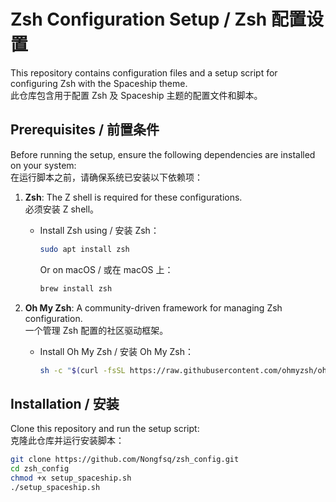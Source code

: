 # Zsh Configuration Setup / Zsh 配置设置

This repository contains configuration files and a setup script for configuring Zsh with the Spaceship theme.  
此仓库包含用于配置 Zsh 及 Spaceship 主题的配置文件和脚本。

## Prerequisites / 前置条件

Before running the setup, ensure the following dependencies are installed on your system:  
在运行脚本之前，请确保系统已安装以下依赖项：

1. **Zsh**: The Z shell is required for these configurations.  
   必须安装 Z shell。
   - Install Zsh using / 安装 Zsh：
     ```bash
     sudo apt install zsh
     ```
     Or on macOS / 或在 macOS 上：
     ```bash
     brew install zsh
     ```

2. **Oh My Zsh**: A community-driven framework for managing Zsh configuration.  
   一个管理 Zsh 配置的社区驱动框架。
   - Install Oh My Zsh / 安装 Oh My Zsh：
     ```bash
     sh -c "$(curl -fsSL https://raw.githubusercontent.com/ohmyzsh/ohmyzsh/master/tools/install.sh)"
     ```

## Installation / 安装

Clone this repository and run the setup script:  
克隆此仓库并运行安装脚本：

```bash
git clone https://github.com/Nongfsq/zsh_config.git
cd zsh_config
chmod +x setup_spaceship.sh
./setup_spaceship.sh

